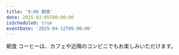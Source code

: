 ```yaml
---
title: '9:00 朝食'
date: 2025-03-05T00:00:00
isScheduled: true
eventDate: '2025-04-12T09:00:00'
---
```


朝食
コーヒーは、カフェや近隣のコンビニでもお楽しみいただけます。
